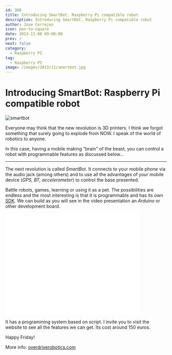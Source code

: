 ```yaml
---
id: 308
title: Introducing SmartBot. Raspberry Pi compatible robot
description: Introducing SmartBot. Raspberry Pi compatible robot
author: Jose Cerrejon
icon: pen-to-square
date: 2013-11-08 09:00:00
prev: /
next: false
category:
  - Raspberry PI
tag:
  - Raspberry PI
image: /images/2013/11/smartbot.jpg
---
```


# Introducing SmartBot: Raspberry Pi compatible robot

![smartbot](/images/2013/11/smartbot.jpg)

Everyone may think that the new revolution is 3D printers. I think we forgot something that surely going to explode from NOW. I speak of the world of robotics to anyone.

In this case, having a mobile making "brain" of the beast, you can control a robot with programmable features as discussed below...

- - -
The next revolution is called *SmartBot*. It connects to your mobile phone via the audio jack (among others) and to use all the advantages of your mobile device (*GPS, BT, accelerometer*) to control the base presented.

Battle robots, games, learning or using it as a pet. The possibilities are endless and the most interesting is that it is programmable and has its own [SDK](http://www.overdriverobotics.com/SmartBot/smartbot-development-section/smartbot-sdk/). We can build as you will see in the video presentation an *Arduino* or other development board.

<iframe width="420" height="315" src="//www.youtube.com/embed/JtX8Y7_eFJA" frameborder="0" allowfullscreen></iframe> 

It has a programming system based on script. I invite you to visit the website to see all the features we can get. Its cost around 150 euros.

Happy Friday!

More info: [overdriverobotics.com](http://www.overdriverobotics.com)
